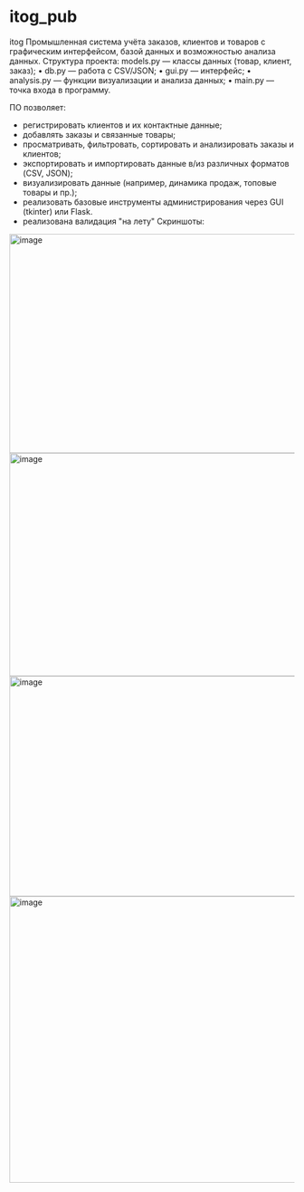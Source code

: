# itog_pub
itog
Промышленная система учёта заказов, клиентов и товаров с графическим интерфейсом, базой данных и возможностью анализа данных.
Структура проекта:
models.py — классы данных (товар, клиент, заказ);
• db.py — работа с CSV/JSON;
• gui.py — интерфейс;
• analysis.py — функции визуализации и анализа данных;
• main.py —  точка входа в программу.

 ПО позволяет:
- регистрировать клиентов и их контактные данные;
- добавлять заказы и связанные товары;
- просматривать, фильтровать, сортировать и анализировать заказы и клиентов;
- экспортировать и импортировать данные в/из различных форматов (CSV, JSON);
- визуализировать данные (например, динамика продаж, топовые товары и пр.);
- реализовать базовые инструменты администрирования через GUI (tkinter) или Flask.
- реализована валидация "на лету"
Скриншоты:
<img width="961" height="387" alt="image" src="https://github.com/user-attachments/assets/c7a95637-2d69-411e-957b-387ceb7f3a95" />
<img width="962" height="394" alt="image" src="https://github.com/user-attachments/assets/3934559b-9d59-4391-9768-a045e4be9e87" />
<img width="960" height="389" alt="image" src="https://github.com/user-attachments/assets/b9159981-ce0a-449d-8c06-ec681fd6b1d0" />
<img width="1377" height="506" alt="image" src="https://github.com/user-attachments/assets/cb4bb886-7507-4ef1-b6e1-0ba6e24a2d47" />

